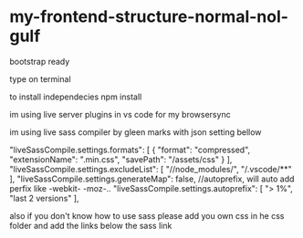 # my-frontend-structure-normal-nol-gulf

bootstrap ready

type on terminal

to install independecies
npm install

im using live server plugins in vs code for my browsersync

im using live sass compiler by gleen marks with json setting bellow

"liveSassCompile.settings.formats": [ { "format": "compressed", "extensionName": ".min.css", "savePath": "/assets/css" } ], "liveSassCompile.settings.excludeList": [ "//node_modules/", "/.vscode/**" ], "liveSassCompile.settings.generateMap": false, //autoprefix, will auto add perfix like -webkit- -moz-.. "liveSassCompile.settings.autoprefix": [ "> 1%", "last 2 versions" ],

also if you don't know how to use sass please add you own css in he css folder and add the links below the sass link
